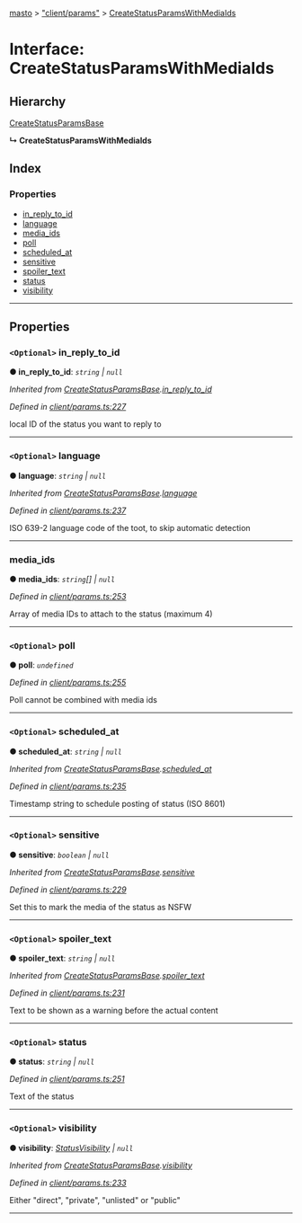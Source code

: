 [masto](../README.md) > ["client/params"](../modules/_client_params_.md) > [CreateStatusParamsWithMediaIds](../interfaces/_client_params_.createstatusparamswithmediaids.md)

# Interface: CreateStatusParamsWithMediaIds

## Hierarchy

 [CreateStatusParamsBase](_client_params_.createstatusparamsbase.md)

**↳ CreateStatusParamsWithMediaIds**

## Index

### Properties

* [in_reply_to_id](_client_params_.createstatusparamswithmediaids.md#in_reply_to_id)
* [language](_client_params_.createstatusparamswithmediaids.md#language)
* [media_ids](_client_params_.createstatusparamswithmediaids.md#media_ids)
* [poll](_client_params_.createstatusparamswithmediaids.md#poll)
* [scheduled_at](_client_params_.createstatusparamswithmediaids.md#scheduled_at)
* [sensitive](_client_params_.createstatusparamswithmediaids.md#sensitive)
* [spoiler_text](_client_params_.createstatusparamswithmediaids.md#spoiler_text)
* [status](_client_params_.createstatusparamswithmediaids.md#status)
* [visibility](_client_params_.createstatusparamswithmediaids.md#visibility)

---

## Properties

<a id="in_reply_to_id"></a>

### `<Optional>` in_reply_to_id

**● in_reply_to_id**: *`string` \| `null`*

*Inherited from [CreateStatusParamsBase](_client_params_.createstatusparamsbase.md).[in_reply_to_id](_client_params_.createstatusparamsbase.md#in_reply_to_id)*

*Defined in [client/params.ts:227](https://github.com/neet/masto.js/blob/cdad6ed/src/client/params.ts#L227)*

local ID of the status you want to reply to

___
<a id="language"></a>

### `<Optional>` language

**● language**: *`string` \| `null`*

*Inherited from [CreateStatusParamsBase](_client_params_.createstatusparamsbase.md).[language](_client_params_.createstatusparamsbase.md#language)*

*Defined in [client/params.ts:237](https://github.com/neet/masto.js/blob/cdad6ed/src/client/params.ts#L237)*

ISO 639-2 language code of the toot, to skip automatic detection

___
<a id="media_ids"></a>

###  media_ids

**● media_ids**: *`string`[] \| `null`*

*Defined in [client/params.ts:253](https://github.com/neet/masto.js/blob/cdad6ed/src/client/params.ts#L253)*

Array of media IDs to attach to the status (maximum 4)

___
<a id="poll"></a>

### `<Optional>` poll

**● poll**: *`undefined`*

*Defined in [client/params.ts:255](https://github.com/neet/masto.js/blob/cdad6ed/src/client/params.ts#L255)*

Poll cannot be combined with media ids

___
<a id="scheduled_at"></a>

### `<Optional>` scheduled_at

**● scheduled_at**: *`string` \| `null`*

*Inherited from [CreateStatusParamsBase](_client_params_.createstatusparamsbase.md).[scheduled_at](_client_params_.createstatusparamsbase.md#scheduled_at)*

*Defined in [client/params.ts:235](https://github.com/neet/masto.js/blob/cdad6ed/src/client/params.ts#L235)*

Timestamp string to schedule posting of status (ISO 8601)

___
<a id="sensitive"></a>

### `<Optional>` sensitive

**● sensitive**: *`boolean` \| `null`*

*Inherited from [CreateStatusParamsBase](_client_params_.createstatusparamsbase.md).[sensitive](_client_params_.createstatusparamsbase.md#sensitive)*

*Defined in [client/params.ts:229](https://github.com/neet/masto.js/blob/cdad6ed/src/client/params.ts#L229)*

Set this to mark the media of the status as NSFW

___
<a id="spoiler_text"></a>

### `<Optional>` spoiler_text

**● spoiler_text**: *`string` \| `null`*

*Inherited from [CreateStatusParamsBase](_client_params_.createstatusparamsbase.md).[spoiler_text](_client_params_.createstatusparamsbase.md#spoiler_text)*

*Defined in [client/params.ts:231](https://github.com/neet/masto.js/blob/cdad6ed/src/client/params.ts#L231)*

Text to be shown as a warning before the actual content

___
<a id="status"></a>

### `<Optional>` status

**● status**: *`string` \| `null`*

*Defined in [client/params.ts:251](https://github.com/neet/masto.js/blob/cdad6ed/src/client/params.ts#L251)*

Text of the status

___
<a id="visibility"></a>

### `<Optional>` visibility

**● visibility**: *[StatusVisibility](../modules/_entities_status_.md#statusvisibility) \| `null`*

*Inherited from [CreateStatusParamsBase](_client_params_.createstatusparamsbase.md).[visibility](_client_params_.createstatusparamsbase.md#visibility)*

*Defined in [client/params.ts:233](https://github.com/neet/masto.js/blob/cdad6ed/src/client/params.ts#L233)*

Either "direct", "private", "unlisted" or "public"

___

